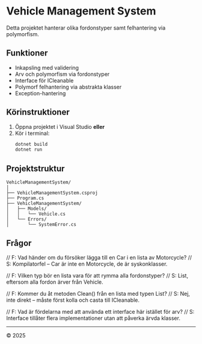 # Vehicle Management System

Detta projektet hanterar olika fordonstyper samt felhantering via polymorfism.

## Funktioner
- Inkapsling med validering
- Arv och polymorfism via fordonstyper
- Interface för ICleanable
- Polymorf felhantering via abstrakta klasser
- Exception-hantering

## Körinstruktioner
1. Öppna projektet i Visual Studio **eller**
2. Kör i terminal:
   ```bash
   dotnet build
   dotnet run
   ```

## Projektstruktur
```
VehicleManagementSystem/
│
├── VehicleManagementSystem.csproj
├── Program.cs
├── VehicleManagementSystem/
│   ├── Models/
│   │   └── Vehicle.cs
│   └── Errors/
│       └── SystemError.cs
```

## Frågor
// F: Vad händer om du försöker lägga till en Car i en lista av Motorcycle?
// S: Kompilatorfel – Car är inte en Motorcycle, de är syskonklasser.

// F: Vilken typ bör en lista vara för att rymma alla fordonstyper?
// S: List<Vehicle>, eftersom alla fordon ärver från Vehicle.

// F: Kommer du åt metoden Clean() från en lista med typen List<Vehicle>?
// S: Nej, inte direkt – måste först kolla och casta till ICleanable.

// F: Vad är fördelarna med att använda ett interface här istället för arv?
// S: Interface tillåter flera implementationer utan att påverka ärvda klasser.

---

© 2025
